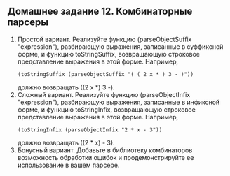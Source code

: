 Домашнее задание 12. Комбинаторные парсеры
----
1. Простой вариант. Реализуйте функцию (parseObjectSuffix "expression"), разбирающую выражения, записанные в суффиксной форме, и функцию toStringSuffix, возвращающую строковое представление выражения в этой форме. Например,
   ```
   (toStringSuffix (parseObjectSuffix "( ( 2 x * ) 3 - )"))
   ```
   должно возвращать ((2 x *) 3 -).
2. Сложный вариант. Реализуйте функцию (parseObjectInfix "expression"), разбирающую выражения, записанные в инфиксной форме, и функцию toStringInfix, возвращающую строковое представление выражения в этой форме. Например,
   ```
   (toStringInfix (parseObjectInfix "2 * x - 3"))
   ```
   должно возвращать ((2 * x) - 3).
3. Бонусный вариант. Добавьте в библиотеку комбинаторов возможность обработки ошибок и продемонстрируйте ее использование в вашем парсере.
